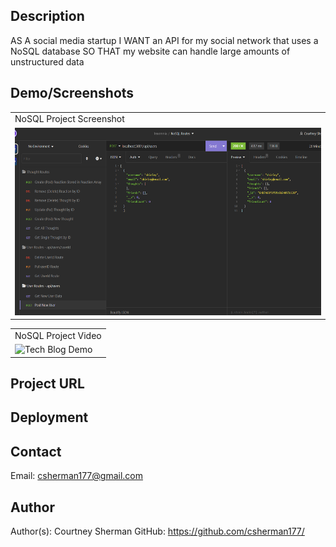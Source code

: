 ## Description

AS A social media startup
I WANT an API for my social network that uses a NoSQL database
SO THAT my website can handle large amounts of unstructured data

## Demo/Screenshots

  <table>
  <tr>
    <td>NoSQL Project Screenshot</td>
  </tr>
  <tr>
    <td><img src= "nosql_screenshot.png" height=300 alt="NoSQL Project Screenshot"></td>
  </tr>
  </table>

  <table>
  <tr>
    <td>NoSQL Project Video</td>
  </tr>
  <tr>
    <td><img src= "" height=300 alt="Tech Blog Demo"></td>
  </tr>
  </table>

## Project URL

## Deployment

## Contact

Email: csherman177@gmail.com

## Author

Author(s): Courtney Sherman
GitHub: https://github.com/csherman177/
